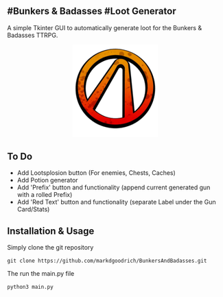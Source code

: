 #Bunkers & Badasses 
#Loot Generator
-------------------

A simple Tkinter GUI to automatically generate loot for the Bunkers & Badasses TTRPG.
<p align="center">
	<img src="./assests/VaultSymbol.png"  width="200" />
</p>

To Do
-------
* Add Lootsplosion button (For enemies, Chests, Caches)
* Add Potion generator
* Add 'Prefix' button and functionality (append current generated gun with a rolled Prefix)
* Add 'Red Text' button and functionality (separate Label under the Gun Card/Stats)


Installation & Usage
--------
Simply clone the git repository
```
git clone https://github.com/markdgoodrich/BunkersAndBadasses.git
```
The run the main.py file
```
python3 main.py
```
